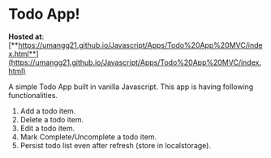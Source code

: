 # Todo App!

**Hosted at**: [**https://umangg21.github.io/Javascript/Apps/Todo%20App%20MVC/index.html**](https://umangg21.github.io/Javascript/Apps/Todo%20App%20MVC/index.html)

A simple Todo App built in vanilla Javascript.
This app is having following functionalities.

1.  Add a todo item.
2.  Delete a todo item.
3.  Edit a todo item.
4.  Mark Complete/Uncomplete a todo item.
5.  Persist todo list even after refresh (store in localstorage).
